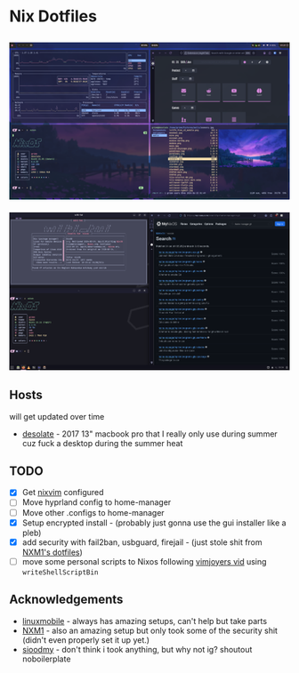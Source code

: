 # Nix Dotfiles

![screenshot of hyprland setup](./assets/1718526703.png)
---
![screenshot of budgie desktop](./assets/1716420862.png)


## Hosts

will get updated over time

 - [desolate](./hosts/desolate) - 2017 13" macbook pro that I really only use during summer cuz fuck a desktop during the summer heat


## TODO

- [x] Get [nixvim](https://github.com/nix-community/nixvim) configured
- [ ] Move hyprland config to home-manager
- [ ] Move other .configs to home-manager
- [x] Setup encrypted install - (probably just gonna use the gui installer like a pleb)
- [x] add security with fail2ban, usbguard, firejail - (just stole shit from [NXM1's dotfiles](https://github.com/XNM1/linux-nixos-hyprland-config-dotfiles))
- [ ] move some personal scripts to Nixos following [vimjoyers vid](https://www.youtube.com/watch?v=diIh0P12arA) using `writeShellScriptBin`

## Acknowledgements

- [linuxmobile](https://github.com/linuxmobile/kaku) - always has amazing setups, can't help but take parts
- [NXM1](https://github.com/XNM1/linux-nixos-hyprland-config-dotfiles) - also an amazing setup but only took some of the security shit (didn't even properly set it up yet.)
- [sioodmy](https://github.com/sioodmy/dotfiles) - don't think i took anything, but why not ig? shoutout noboilerplate
